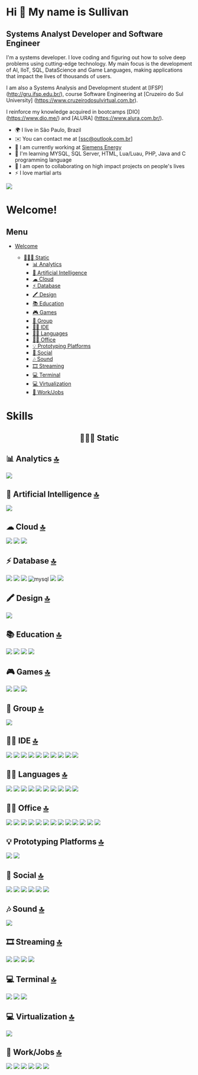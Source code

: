 Hi 👋 My name is Sullivan
==========================

Systems Analyst Developer and Software Engineer
-----------------------------

I'm a systems developer. I love coding and figuring out how to solve deep problems using cutting-edge technology. My main focus is the development of AI, IIoT, SQL, DataScience and Game Languages, making applications that impact the lives of thousands of users.

I am also a Systems Analysis and Development student at [IFSP] (http://gru.ifsp.edu.br/), course Software Engineering at [Cruzeiro do Sul University] (https://www.cruzeirodosulvirtual.com.br).

I reinforce my knowledge acquired in bootcamps [DIO] (https://www.dio.me/) and [ALURA] (https://www.alura.com.br/).

* 🌍 I live in São Paulo, Brazil
* ✉️ You can contact me at [ssc@outlook.com.br]
* 🚀 I am currently working at [Siemens Energy](https://www.siemens-energy.com/)
* 🧠 I'm learning MYSQL, SQL Server, HTML, Lua/Luau, PHP, Java and C programming language
* 🤝 I am open to collaborating on high impact projects on people's lives
* ⚡ I love martial arts

<a href="https://www.github.com/peguimasid" target="_blank" rel="noreferrer"><img
src="https://img.shields.io/github/followers/peguimasid?logo=github&style=for-the-badge&color=3382ed&labelColor=171717" /></a>

# Welcome!

## Menu

- [Welcome](#welcome)

  - [🧑🏼‍🏭 Static](#-static)
    - [📊 Analytics](#-analytics-)
    - [🤖 Artificial Intelligence](#-artificial-intelligence-)
    - [☁ Cloud](#-cloud-)
    - [⚡ Database](#-database-)
    - [🖍 Design](#-design-)
    - [📚 Education](#-education-)
    - [🎮 Games](#-games-)
    - [🤜 Group](#-group-)
    - [👩‍💻 IDE](#-ide-)
    - [👩‍💻 Languages](#-languages-)
    - [👨‍💻 Office](#-office-)
    - [💡 Prototyping Platforms](#-prototyping-platforms-)
    - [👨 Social](#-social-)
    - [🎶 Sound](#-sound-)
    - [🎞 Streaming](#-streaming-)
    - [💻 Terminal](#-terminal-)
    - [💻 Virtualization](#-virtualization-)
    - [🥅 Work/Jobs](#-workjobs-)

# Skills

<h2 align='center'>🧑🏼‍🏭 Static</h2>

## 📊 Analytics [🔝](#welcome)

<img src="https://img.shields.io/badge/Tableau-E97627?style=for-the-badge&logo=Tableau&logoColor=white" />   

## 🤖 Artificial Intelligence [🔝](#welcome)

<img src="https://img.shields.io/badge/TensorFlow-FF6F00?style=for-the-badge&logo=tensorflow&logoColor=white" /> 

## ☁ Cloud [🔝](#welcome)

<img src="https://img.shields.io/badge/Amazon AWS-FF9900?style=for-the-badge&logo=amazonaws&logoColor=white" />  
<img src="https://img.shields.io/badge/Digital_Ocean-0080FF?style=for-the-badge&logo=DigitalOcean&logoColor=white" />     
<img src="https://img.shields.io/badge/GitHub_Actions-2088FF?style=for-the-badge&logo=github-actions&logoColor=white" />

## ⚡ Database [🔝](#welcome)

<img src="https://img.shields.io/badge/MariaDB-003545?style=for-the-badge&logo=mariadb&logoColor=white" /> 
<img src="https://img.shields.io/badge/Microsoft%20SQL%20Server-CC2927?style=for-the-badge&logo=microsoft%20sql%20server&logoColor=white" />  
<img src="https://img.shields.io/badge/MongoDB-4EA94B?style=for-the-badge&logo=mongodb&logoColor=white" />               
<img alt="mysql" src="https://img.shields.io/badge/MySQL-005C84?style=for-the-badge&logo=mysql&logoColor=white">                             
<img src="https://img.shields.io/badge/PostgreSQL-316192?style=for-the-badge&logo=postgresql&logoColor=white" />  
<img src="https://img.shields.io/badge/SQLite-07405E?style=for-the-badge&logo=sqlite&logoColor=white" />                 
               
## 🖍 Design [🔝](#welcome)

<img src="https://img.shields.io/badge/blender-%23F5792A.svg?style=for-the-badge&logo=blender&logoColor=white" />  

## 📚 Education [🔝](#welcome)
             
<img src="https://img.shields.io/badge/Coursera-0056D2?style=for-the-badge&logo=Coursera&logoColor=white" />                                             
<img src="https://img.shields.io/badge/Duolingo-58CC02?style=for-the-badge&logo=Duolingo&logoColor=white" />                                                   
<img src="https://img.shields.io/badge/gitignore%20io-204ECF?style=for-the-badge&logo=gitignoredotio&logoColor=white" />                          
<img src="https://img.shields.io/badge/Udemy-A100FF?style=for-the-badge&logo=Udemy&logoColor=white" />       

## 🎮 Games [🔝](#welcome)
                     
<img src="https://img.shields.io/badge/Counter_Strike-000000?style=for-the-badge&logo=counter-strike&logoColor=white" />                                            
<img src="https://img.shields.io/badge/Valorant-fa4454?style=for-the-badge&logo=valorant&logoColor=white" />                                                        
<img src="https://img.shields.io/badge/Xbox-107C10?style=for-the-badge&logo=xbox&logoColor=white" />                                     

## 🤜 Group [🔝](#welcome)

<img src="https://img.shields.io/badge/Discord-5865F2?style=for-the-badge&logo=discord&logoColor=white" />  
    
## 👩‍💻 IDE [🔝](#welcome)

<img src="https://img.shields.io/badge/Arduino_IDE-00979D?style=for-the-badge&logo=arduino&logoColor=white" />                       
<img src="https://img.shields.io/badge/Colab-F9AB00?style=for-the-badge&logo=googlecolab&color=525252"/>                             
<img src="https://img.shields.io/badge/Eclipse-2C2255?style=for-the-badge&logo=eclipse&logoColor=white" />                           
<img src="https://img.shields.io/badge/IntelliJ_IDEA-000000.svg?style=for-the-badge&logo=intellij-idea&logoColor=white" />          
<img src="https://img.shields.io/badge/Notepad++-90E59A.svg?style=for-the-badge&logo=notepad%2B%2B&logoColor=black" />              
<img src="https://img.shields.io/badge/replit-667881?style=for-the-badge&logo=replit&logoColor=white" />                             
<img src="https://img.shields.io/badge/sublime_text-%23575757.svg?&style=for-the-badge&logo=sublime-text&logoColor=important" />    
<img src="https://img.shields.io/badge/VSCode-0078D4?style=for-the-badge&logo=visual%20studio%20code&logoColor=white" />             
<img src="https://img.shields.io/badge/Visual_Studio-5C2D91?style=for-the-badge&logo=visual%20studio&logoColor=white" />             
<img src="https://img.shields.io/badge/Visual_Studio_Code-0078D4?style=for-the-badge&logo=visual%20studio%20code&logoColor=white" /> 

## 👩‍💻 Languages [🔝](#welcome)

<img src="https://img.shields.io/badge/C-00599C?style=for-the-badge&logo=c&logoColor=white" />                              
<img src="https://img.shields.io/badge/C%23-239120?style=for-the-badge&logo=c-sharp&logoColor=white" />                      
<img src="https://img.shields.io/badge/C%2B%2B-00599C?style=for-the-badge&logo=c%2B%2B&logoColor=white" />                
<img src="https://img.shields.io/badge/HTML5-E34F26?style=for-the-badge&logo=html5&logoColor=white" />                      
<img src="https://img.shields.io/badge/OpenJDK-ED8B00?style=for-the-badge&logo=openjdk&logoColor=white" />                   
<img src="https://img.shields.io/badge/JavaScript-323330?style=for-the-badge&logo=javascript&logoColor=F7DF1E" />           
<img src="https://img.shields.io/badge/Lua-2C2D72?style=for-the-badge&logo=lua&logoColor=white" />                                       
<img src="https://img.shields.io/badge/PHP-777BB4?style=for-the-badge&logo=php&logoColor=white" />                                              
<img src="https://img.shields.io/badge/Python-FFD43B?style=for-the-badge&logo=python&logoColor=blue" />                      
<img src="https://img.shields.io/badge/TensorFlow-FF6F00?style=for-the-badge&logo=TensorFlow&logoColor=white" />             

## 👨‍💻 Office [🔝](#welcome)

<img src="https://img.shields.io/badge/Google%20Sheets-34A853?style=for-the-badge&logo=google-sheets&logoColor=white" />             
<img src="https://img.shields.io/badge/LibreOffice-18A303?style=for-the-badge&logo=LibreOffice&logoColor=white" />                   
<img src="https://img.shields.io/badge/Microsoft_Access-A4373A?style=for-the-badge&logo=microsoft-access&logoColor=white" />     
<img src="https://img.shields.io/badge/Microsoft_Excel-217346?style=for-the-badge&logo=microsoft-excel&logoColor=white" />        
<img src="https://img.shields.io/badge/Microsoft_Office-D83B01?style=for-the-badge&logo=microsoft-office&logoColor=white" />         
<img src="https://img.shields.io/badge/Microsoft_PowerPoint-B7472A?style=for-the-badge&logo=microsoft-powerpoint&logoColor=white" /> 
<img src="https://img.shields.io/badge/Microsoft_SharePoint-0078D4?style=for-the-badge&logo=microsoft-sharepoint&logoColor=white" /> 
<img src="https://img.shields.io/badge/Microsoft_SQL_Server-CC2927?style=for-the-badge&logo=microsoft-sql-server&logoColor=white" /> 
<img src="https://img.shields.io/badge/Microsoft_Visio-3955A3?style=for-the-badge&logo=microsoft-visio&logoColor=white" />           
<img src="https://img.shields.io/badge/Microsoft_Word-2B579A?style=for-the-badge&logo=microsoft-word&logoColor=white" />             
<img src="https://img.shields.io/badge/Notion-000000?style=for-the-badge&logo=notion&logoColor=white" />                             
<img src="https://img.shields.io/badge/Trello-0052CC?style=for-the-badge&logo=trello&logoColor=white" /> 
<img src="https://img.shields.io/badge/Jira-0052CC?style=for-the-badge&logo=Jira&logoColor=white" />   

## 💡 Prototyping Platforms [🔝](#welcome)

<img src="https://img.shields.io/badge/Arduino-00979D?style=for-the-badge&logo=Arduino&logoColor=white" /> 
<img src="https://img.shields.io/badge/Raspberry%20Pi-A22846?style=for-the-badge&logo=Raspberry%20Pi&logoColor=white" /> 

## 👨 Social [🔝](#welcome)

<img src="https://img.shields.io/badge/Bitbucket-0747a6?style=for-the-badge&logo=bitbucket&logoColor=white" />                 
<img src="https://img.shields.io/badge/GitHub-100000?style=for-the-badge&logo=github&logoColor=white" />                       
<img src="https://img.shields.io/badge/GitLab-330F63?style=for-the-badge&logo=gitlab&logoColor=white" />                       
<img src="https://img.shields.io/badge/LinkedIn-0077B5?style=for-the-badge&logo=linkedin&logoColor=white" />                   
<img src="https://img.shields.io/badge/Sourcetree-0052CC?style=for-the-badge&logo=Sourcetree&logoColor=white"/>                
<img src="https://img.shields.io/badge/Stack_Overflow-FE7A16?style=for-the-badge&logo=stack-overflow&logoColor=white" />       

## 🎶 Sound [🔝](#welcome)

<img src="https://img.shields.io/badge/Spotify-1ED760?style=for-the-badge&logo=spotify&logoColor=white" />

## 🎞 Streaming [🔝](#welcome)

<img src="https://img.shields.io/badge/Netflix-E50914?style=for-the-badge&logo=netflix&logoColor=white" />                
<img src="https://img.shields.io/badge/Twitch-9146FF?style=for-the-badge&logo=twitch&logoColor=white" />                  
<img src="https://img.shields.io/badge/YouTube-FF0000?style=for-the-badge&logo=youtube&logoColor=white" />                 
<img src="https://img.shields.io/badge/YouTube_Gaming-FF0000?style=for-the-badge&logo=youtube-gaming&logoColor=white" />   

## 💻 Terminal [🔝](#welcome)

<img src="https://img.shields.io/badge/GIT-E44C30?style=for-the-badge&logo=git&logoColor=white" />                                
<img src="https://img.shields.io/badge/powershell-5391FE?style=for-the-badge&logo=powershell&logoColor=white" />               
<img src="https://img.shields.io/badge/windows%20terminal-4D4D4D?style=for-the-badge&logo=windows%20terminal&logoColor=white"> 

## 💻 Virtualization [🔝](#welcome)

<img src="https://img.shields.io/badge/VirtualBox-21416b?style=for-the-badge&logo=VirtualBox&logoColor=white"> 

## 🥅 Work/Jobs [🔝](#welcome)

<img src="https://img.shields.io/badge/AngelList-000000?style=for-the-badge&logo=AngelList&logoColor=white" />   
<img src="https://img.shields.io/badge/Fiverr-1DBF73?style=for-the-badge&logo=fiverr&logoColor=white" />         
<img src="https://img.shields.io/badge/Freelancer-29B2FE?style=for-the-badge&logo=Freelancer&logoColor=white" />
<img src="https://img.shields.io/badge/Indeed-003A9B?style=for-the-badge&logo=Indeed&logoColor=white" />        
<img src="https://img.shields.io/badge/Toptal-3863A0?style=for-the-badge&logo=Toptal&logoColor=white" />       
<img src="https://img.shields.io/badge/UpWork-6FDA44?style=for-the-badge&logo=Upwork&logoColor=white" />  

